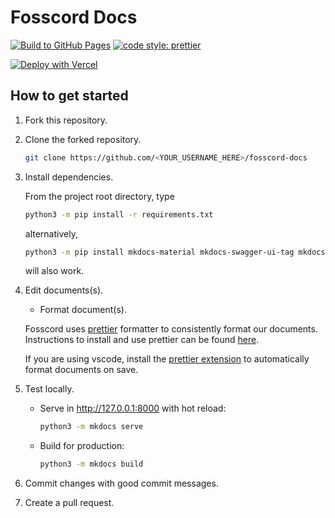 # Fosscord Docs

[![Build to GitHub Pages](https://github.com/fosscord/fosscord-docs/actions/workflows/build.yml/badge.svg)](https://github.com/fosscord/fosscord-docs/actions/workflows/build.yml) [![code style: prettier](https://img.shields.io/badge/code_style-prettier-ff69b4.svg)](https://github.com/prettier/prettier)

[![Deploy with Vercel](https://vercel.com/button)](https://vercel.com/new/clone?repository-url=https://github.com/fosscord/fosscord-docs)

## How to get started

1. Fork this repository.
2. Clone the forked repository.

    ```bash
    git clone https://github.com/<YOUR_USERNAME_HERE>/fosscord-docs
    ```

3. Install dependencies.

    From the project root directory, type

    ```bash
    python3 -m pip install -r requirements.txt
    ```

    alternatively,

    ```bash
    python3 -m pip install mkdocs-material mkdocs-swagger-ui-tag mkdocs-section-index mkdocs-macros
    ```

    will also work.

4. Edit documents(s).

    - Format document(s).

    Fosscord uses [prettier](https://prettier.io) formatter to consistently format our documents. Instructions to install and use prettier can be found [here](https://prettier.io/docs/en/install.html).

    If you are using vscode, install the [prettier extension](https://marketplace.visualstudio.com/items?itemName=esbenp.prettier-vscode) to automatically format documents on save.

5. Test locally.

    - Serve in <http://127.0.0.1:8000> with hot reload:

        ```bash
        python3 -m mkdocs serve
        ```

    - Build for production:

        ```bash
        python3 -m mkdocs build
        ```

6. Commit changes with good commit messages.
7. Create a pull request.
